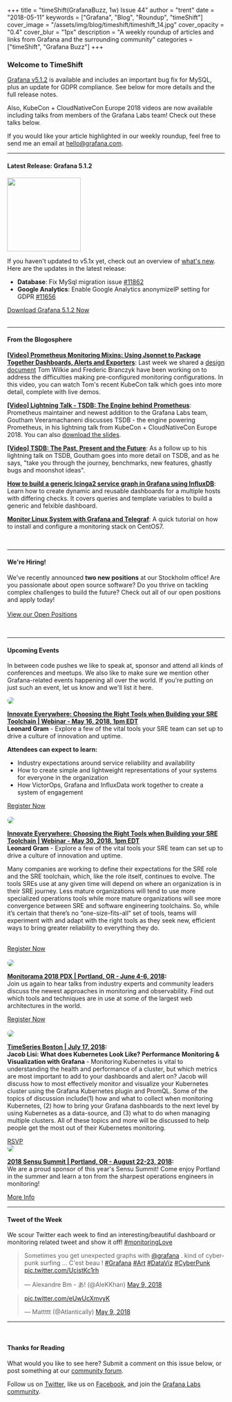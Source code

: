 +++
title = "timeShift(GrafanaBuzz, 1w) Issue 44"
author = "trent"
date = "2018-05-11"
keywords = ["Grafana", "Blog", "Roundup", "timeShift"]
cover_image = "/assets/img/blog/timeshift/timeshift_14.jpg"
cover_opacity = "0.4"
cover_blur = "1px"
description = "A weekly roundup of articles and links from Grafana and the surrounding community"
categories = ["timeShift", "Grafana Buzz"]
+++

### Welcome to TimeShift
[Grafana v5.1.2](https://grafana.com/grafana/download?utm_source=blog&utm_campaign=timeshift_44) is available and includes an important bug fix for MySQL, plus an update for GDPR compliance. See below for more details and the full release notes.

Also, KubeCon + CloudNativeCon Europe 2018 videos are now available including talks from members of the Grafana Labs team! Check out these talks below. 

If you would like your article highlighted in our weekly roundup, feel free to send me an email at [hello@grafana.com](mailto:hello@grafana.com).
<br />
<hr />

#### Latest Release: Grafana 5.1.2
<div class="row row--no-gutters">
	<div class="col col--sm-3">
		<img src="/assets/img/blog/timeshift/grafana_release_icon.png" width="170" />
	</div>
	<div class="col col--sm-9">
		<p>If you haven't updated to v5.1x yet, check out an overview of <a href="http://docs.grafana.org/guides/whats-new-in-v5-1/?utm_source=blog&utm_campaign=timeshift_44" target="_blank">what's new</a>. 
			<br />Here are the updates in the latest release:
			<ul>
				<li><strong>Database</strong>: Fix MySql migration issue <a href="https://github.com/grafana/grafana/issues/11862">#11862</a></li>
				<li><strong>Google Analytics</strong>: Enable Google Analytics anonymizeIP setting for GDPR <a href="https://github.com/grafana/grafana/pull/11656">#11656</a></li>
			</ul>
		</p>
		<a href="https://grafana.com/grafana/download?utm_source=blog&utm_campaign=timeshift_44" target="_blank" class="btn btn--primary">Download Grafana 5.1.2 Now</a>
	</div>
</div>


<br />
<hr />

#### From the Blogosphere
[**[Video] Prometheus Monitoring Mixins: Using Jsonnet to Package Together Dashboards, Alerts and Exporters**](https://www.youtube.com/watch?v=b7-DtFfsL6E): Last week we shared a [design document](https://docs.google.com/document/d/1A9xvzwqnFVSOZ5fD3blKODXfsat5fg6ZhnKu9LK3lB4/edit#heading=h.gt9r2h2gklj3) Tom Wilkie and Frederic Branczyk have been working on to address the difficulties making pre-configured monitoring configurations. In this video, you can watch Tom's recent KubeCon talk which goes into more detail, complete with live demos.

[**[Video] Lightning Talk - TSDB: The Engine behind Prometheus**](https://www.youtube.com/watch?v=_529xDFDzI0): Prometheus maintainer and newest addition to the Grafana Labs team, Goutham Veeramachaneni discusses TSDB - the engine powering Prometheus, in his lightning talk from KubeCon + CloudNativeCon Europe 2018. You can also [download the slides](https://schd.ws/hosted_files/kccnceu18/6c/TSDB_%20The%20engine%20behind%20Prometheus%202.0.pdf).

[**[Video] TSDB: The Past, Present and the Future**](https://www.youtube.com/watch?v=0UvKEHFNu4Q): As a follow up to his lightning talk on TSDB, Goutham goes into more detail on TSDB, and as he says, "take you through the journey, benchmarks, new features, ghastly bugs and moonshot ideas".

[**How to build a generic Icinga2 service graph in Grafana using InfluxDB**](https://www.claudiokuenzler.com/blog/776/how-to-icinga2-dynamic-generic-service-graph-grafana-influxdb#.WvXpp9MvzUI): Learn how to create dynamic and reusable dashboards for a multiple hosts with differing checks. It covers queries and template variables to build a generic and felxible dashboard.

[**Monitor Linux System with Grafana and Telegraf**](https://computingforgeeks.com/monitor-linux-system-with-grafana-and-telegraf/): A quick tutorial on how to install and configure a monitoring stack on CentOS7.

<br />
<hr />

#### We're Hiring!
We've recently announced **two new positions** at our Stockholm office! Are you passionate about open source software? Do you thrive on tackling complex challenges to build the future? Check out all of our open positions and apply today!
<br /><br />
<a class="btn btn-outline" href="https://grafana.com/about/hiring?utm_source=blog&utm_campaign=timeshift_44" target="_blank">View our Open Positions</a>

<br />
<hr />

#### Upcoming Events
In between code pushes we like to speak at, sponsor and attend all kinds of conferences and meetups. We also like to make sure we mention other Grafana-related events happening all over the world. If you're putting on just such an event, let us know and we'll list it here.

<div class="blog-plugin">
	<div class="row row--md-gutters">
		<div class="col col--md-3">
			<img style="border-radius: 50%;" class="large" src="/assets/img/blog/timeshift/webinar.png" />
		</div>
		<div class="col col--md-8 col--sm-offset-1">
			<p>
			<strong><a href="https://zoom.us/webinar/register/WN_wK9pZ1VJQ2eVCGO5j4sC3g" target="_blank">Innovate Everywhere: Choosing the Right Tools when Building your SRE Toolchain | Webinar - May 16, 2018, 1pm EDT</a></strong> <br />
	          <strong>Leonard Gram</strong> - Explore a few of the vital tools your SRE team can set up to drive a culture of innovation and uptime.
	        </p>
            <p><strong>Attendees can expect to learn:</strong></p>
            <ul>
              <li>Industry expectations around service reliability and availability</li>
              <li>How to create simple and lightweight representations of your systems for everyone in the organization</li>
              <li>How VictorOps, Grafana and InfluxData work together to create a system of engagement</li>
            </ul>
			<a href="https://zoom.us/webinar/register/WN_wK9pZ1VJQ2eVCGO5j4sC3g" target="_blank" class="btn btn--outline">Register Now</a>
		</div>
	</div>
	<br/>
	<div class="row row--md-gutters">
		<div class="col col--md-3">
			<img style="border-radius: 50%;" class="large" src="/assets/img/blog/timeshift/webinar.png" />
		</div>
		<div class="col col--md-8 col--sm-offset-1">
			<p>
			<strong><a href="https://webinars.devops.com/innovate-everywhere-choosing-the-right-tools-when-building-your-sre-toolchain" target="_blank">Innovate Everywhere: Choosing the Right Tools when Building your SRE Toolchain | Webinar - May 30, 2018, 1pm EDT</a></strong> <br />
	          <strong>Leonard Gram</strong> - Explore a few of the vital tools your SRE team can set up to drive a culture of innovation and uptime.
	        </p>
            <p>Many companies are working to define their expectations for the SRE role and the SRE toolchain, which, like the role itself, continues to evolve. The tools SREs use at any given time will depend on where an organization is in their SRE journey. Less mature organizations will tend to use more specialized operations tools while more mature organizations will see more convergence between SRE and software engineering toolchains. So, while it’s certain that there’s no “one-size-fits-all” set of tools, teams will experiment with and adapt with the right tools as they seek new, efficient ways to bring greater reliability to everything they do.</p>
            <br />
			<a href="https://webinars.devops.com/innovate-everywhere-choosing-the-right-tools-when-building-your-sre-toolchain" target="_blank" class="btn btn--outline">Register Now</a>
		</div>
	</div>
	<br/>
	<div class="row row--md-gutters">
		<div class="col col--md-3">
			<img style="border-radius: 50%;" class="large" src="/assets/img/blog/timeshift/monitorama_18.png" />
		</div>
		<div class="col col--md-8 col--sm-offset-1">
			<p>
				<strong><a href="http://monitorama.com/" target="_blank">Monitorama 2018 PDX | Portland, OR - June 4-6, 2018</a>:</strong> <br />
				Join us again to hear talks from industry experts and community leaders discuss the newest approaches in monitoring and observability. Find out which tools and techniques are in use at some of the largest web architectures in the world.
			</p>
			<a href="http://monitorama.com/" target="_blank" class="btn btn--outline">Register Now</a>
		</div>
	</div>
	<br/>
	<div class="row row--md-gutters">
		<div class="col col--md-3">
			<img style="border-radius: 50%;" class="large" src="/assets/img/blog/timeshift/meetup.jpg" />
		</div>
		<div class="col col--md-8 col--sm-offset-1">
			<p>
				<strong><a href="https://www.meetup.com/Time-Series-Boston/events/249366642/" target="_blank">TimeSeries Boston | July 17, 2018</a>:</strong>
				<br />
				<strong>Jacob Lisi: What does Kubernetes Look Like? Performance Monitoring & Visualization with Grafana</strong> - Monitoring Kubernetes is vital to understanding the health and performance of a cluster, but which metrics are most important to add to your dashboards and alert on? Jacob will discuss how to most effectively monitor and visualize your Kubernetes cluster using the Grafana Kubernetes plugin and PromQL. Some of the topics of discussion include(1) how and what to collect when monitoring Kubernetes, (2) how to bring your Grafana dashboards to the next level by using Kubernetes as a data-source, and (3) what to do when managing multiple clusters. All of these topics and more will be discussed to help people get the most out of their Kubernetes monitoring.
			</p>
			<a href="https://www.meetup.com/Time-Series-Boston/events/249366642/" target="_blank" class="btn btn--outline">RSVP</a>
		</div>
	</div>
	<div class="row row--md-gutters">
		<div class="col col--md-3">
			<img style="border-radius: 50%;" class="large" src="/assets/img/blog/timeshift/sensu_summit.jpg" />
		</div>
		<div class="col col--md-8 col--sm-offset-1">
			<p>
				<strong><a href="https://sensu.io/summit" target="_blank">2018 Sensu Summit | Portland, OR - August 22-23, 2018</a>:</strong>
				<br />
				We are a proud sponsor of this year's Sensu Summit! Come enjoy Portland in the summer and learn a ton from the sharpest operations engineers in monitoring!
			</p>
			<a href="https://sensu.io/summit" target="_blank" class="btn btn--outline">More Info</a>
		</div>
	</div>
</div>
<hr />

<div>
	<div class="row row--no-gutters">
		<div class="col col--sm-12">
			<h4>Tweet of the Week</h4>
			We scour Twitter each week to find an interesting/beautiful dashboard or monitoring related tweet and show it off! <a href="https://twitter.com/hashtag/monitoringlove?src=hash" target="_blank">#monitoringLove</a>
			<blockquote class="twitter-tweet" data-lang="en"><p lang="en" dir="ltr">Sometimes you get unexpected graphs with <a href="https://twitter.com/grafana?ref_src=twsrc%5Etfw">@grafana</a> . kind of cyberpunk surfing ... C&#39;est beau ! <a href="https://twitter.com/hashtag/Grafana?src=hash&amp;ref_src=twsrc%5Etfw">#Grafana</a> <a href="https://twitter.com/hashtag/Art?src=hash&amp;ref_src=twsrc%5Etfw">#Art</a> <a href="https://twitter.com/hashtag/DataViz?src=hash&amp;ref_src=twsrc%5Etfw">#DataViz</a> <a href="https://twitter.com/hashtag/CyberPunk?src=hash&amp;ref_src=twsrc%5Etfw">#CyberPunk</a> <a href="https://t.co/UcistKc1rh">pic.twitter.com/UcistKc1rh</a></p>&mdash; Alexandre Bm - あ! (@AleKKhan) <a href="https://twitter.com/AleKKhan/status/994207850015707136?ref_src=twsrc%5Etfw">May 9, 2018</a></blockquote>
			<script async src="https://platform.twitter.com/widgets.js" charset="utf-8"></script>
			<blockquote class="twitter-tweet" data-conversation="none" data-lang="en"><p lang="und" dir="ltr"> <a href="https://t.co/eUwUcXmvyK">pic.twitter.com/eUwUcXmvyK</a></p>&mdash; Mattttt (@Atlantically) <a href="https://twitter.com/Atlantically/status/994211599207600128?ref_src=twsrc%5Etfw">May 9, 2018</a></blockquote>
			<script async src="https://platform.twitter.com/widgets.js" charset="utf-8"></script>
		</div>
	</div>
</div>

<hr />
<br />

#### Thanks for Reading
What would you like to see here? Submit a comment on this issue below, or post something at our [community forum](http://community.grafana.com?utm_source=blog&utm_campaign=timeshift_44).

Follow us on [Twitter](http://twitter.com/grafana), like us on [Facebook](http://facebook.com/grafana), and join the [Grafana Labs community](http://grafana.com/signup?utm_source=blog&utm_campaign=timeshift_44).

